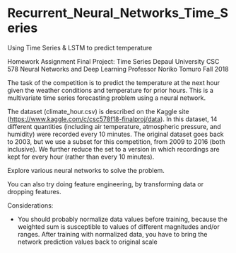 # Recurrent_Neural_Networks_Time_Series
Using Time Series &amp; LSTM to predict temperature


Homework Assignment Final Project: Time Series 
Depaul University 
CSC 578 Neural Networks and Deep Learning
Professor Noriko Tomuro
Fall 2018


The task of the competition is to predict the temperature at the next hour
given the weather conditions and temperature for prior hours. This is
a multivariate time series forecasting problem using a neural network.

The dataset (climate_hour.csv) is described on the Kaggle site 
(https://www.kaggle.com/c/csc578f18-finalproj/data). In this dataset, 14 
different quantities (including air temperature, atmospheric pressure, and
humidity) were recorded every 10 minutes. The original dataset goes back to
2003, but we use a subset for this competition, from 2009 to 2016 (both
inclusive).
We further reduce the set to a version in which recordings are kept for every
hour (rather than every 10 minutes).

Explore various neural networks to solve the problem.

You can also try doing feature engineering, by transforming data or dropping
features.

Considerations:
-	You should probably normalize data values before training, because
	the weighted sum is susceptible to values of different magnitudes
	and/or ranges. After training with normalized data, you have to bring
	the network prediction values back to original scale

